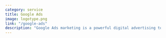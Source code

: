 ```yaml
---
category: service
title: Google Ads
image: logotype.png
link: "/google-ads"
description: "Google Ads marketing is a powerful digital advertising tool that enables businesses to reach their target audience on the Google search engine and its partner websites. This platform utilizes keyword targeting, demographic information, and user behavior data to display relevant sponsored listings, driving higher website traffic and increasing conversion rates."
---
```

